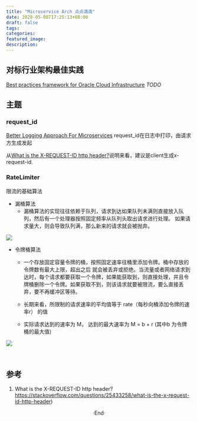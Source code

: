```yaml
---
title: "Microservice Arch 点点滴滴"
date: 2020-05-08T17:25:13+08:00
draft: false
tags: 
categories: 
featured_image: 
description: 
---
```


## 对标行业架构最佳实践

[Best practices framework for Oracle Cloud Infrastructure](https://docs.oracle.com/en/solutions/oci-best-practices/index.html#GUID-5F2D2745-934E-409A-A7BA-D0976F727845) *TODO*



## 主题

###  request_id 

[Better Logging Approach For Microservices](https://medium.com/cstech/better-logging-approach-for-microservices-3cc2c45e7aaa) request_id在日志中打印，由请求方生成发起

从[What is the X-REQUEST-ID http header?](#参考)说明来看，建议是client生成x-request-id.


### RateLimiter 

限流的基础算法

- 漏桶算法
  - 漏桶算法的实现往往依赖于队列，请求到达如果队列未满则直接放入队列，然后有一个处理器按照固定频率从队列头取出请求进行处理。 如果请求量大，则会导致队列满，那么新来的请求就会被抛弃。

![](https://upload-images.jianshu.io/upload_images/623378-d8ca6373e1fbddae.png?imageMogr2/auto-orient/strip%7CimageView2/2/w/1240)
- 令牌桶算法
  - 一个存放固定容量令牌的桶，按照固定速率往桶里添加令牌。桶中存放的令牌数有最大上限，超出之后 就会被丢弃或拒绝。当流量或者网络请求到达时，每个请求都要获取一个令牌，如果能获取到，则直接处理，并且令牌桶删除一个令牌。如果获取不到，则该请求就要被限流，要么直接丢弃，要不再缓冲区等待。

  - 长期来看，所限制的请求速率的平均值等于 rate（每秒向桶添加令牌的速率r） 的值
  - 实际请求达到的速率为 M， 达到的最大速率为 M = b + r (其中b 为令牌桶的最大值)

![](https://upload-images.jianshu.io/upload_images/623378-992f9c0b0ab82143.png?imageMogr2/auto-orient/strip%7CimageView2/2/w/1240)


<br>

## 参考

1. What is the X-REQUEST-ID http header?
  https://stackoverflow.com/questions/25433258/what-is-the-x-request-id-http-header) 

<center>  ·End·  </center>
